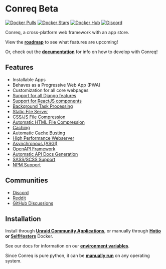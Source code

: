 # Conreq Beta

[![Docker Pulls](https://img.shields.io/docker/pulls/roxedus/conreq?style=flat-square)](https://hub.docker.com/r/roxedus/conreq)
[![Docker Stars](https://img.shields.io/docker/stars/roxedus/conreq?style=flat-square)](https://hub.docker.com/r/roxedus/conreq)
[![Docker Hub](https://img.shields.io/badge/Open%20On-DockerHub-blue?style=flat-square)](https://hub.docker.com/r/roxedus/conreq)
[![Discord](https://img.shields.io/discord/440067432552595457?style=flat-square&label=Discord&logo=discord)](https://discord.gg/gQhGZzEjmX "Chat with the community and get realtime support!")

Conreq, a cross-platform web framework with an app store.

View the **[roadmap](https://github.com/Archmonger/Conreq/projects)** to see what features are upcoming!

Or, check out the **[documentation](https://archmonger.github.io/Conreq/)** for info on how to develop with Conreq!

## Features

-   Installable Apps
-   Behaves as a Progressive Web App (PWA)
-   Customization for all core webpages
-   [Support for all Django features](https://github.com/django/django)
-   [Support for ReactJS components](https://github.com/idom-team/django-idom)
-   [Background Task Processing](https://github.com/coleifer/huey)
-   [Static File Server](https://github.com/evansd/whitenoise)
-   [CSS/JS File Compression](https://github.com/django-compressor/django-compressor)
-   [Automatic HTML File Compression](https://github.com/cobrateam/django-htmlmin)
-   [Caching](https://github.com/grantjenks/python-diskcache)
-   [Automatic Cache Busting](https://docs.djangoproject.com/en/3.2/ref/contrib/staticfiles/#django.contrib.staticfiles.storage.ManifestStaticFilesStorage)
-   [High Performance Webserver](https://github.com/pgjones/hypercorn)
-   [Asynchronous (ASGI)](https://github.com/django/channels)
-   [OpenAPI Framework](https://github.com/encode/django-rest-framework)
-   [Automatic API Docs Generation](https://github.com/axnsan12/drf-yasg)
-   [SASS/SCSS Support](https://github.com/jrief/django-sass-processor)
-   [NPM Support](https://github.com/kevin1024/django-npm)

## Communities

-   [Discord](https://discord.gg/gQhGZzEjmX)
-   [Reddit](https://www.reddit.com/r/conreq/)
-   [GitHub Discussions](https://github.com/Archmonger/Conreq/discussions)

## Installation

Install through **[Unraid Community Applications](https://squidly271.github.io/forumpost0.html)**, or manually through **[Hotio](https://hotio.dev/containers/conreq/) or [SelfHosters](https://registry.hub.docker.com/r/roxedus/conreq)** Docker.

See our docs for information on our **[environment variables](https://archmonger.github.io/Conreq/configure/env_vars/)**.

Since Conreq is pure python, it can be **[manually run](https://archmonger.github.io/Conreq/develop/run_conreq/)** on any operating system.
